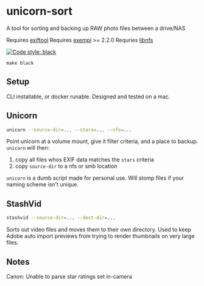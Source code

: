 # unicorn-sort
A tool for sorting and backing up RAW photo files between a drive/NAS

Requires [exiftool](https://exiftool.org/)
Requires [exempi](https://libopenraw.freedesktop.org/exempi/) >= 2.2.0
Requries [libnfs](https://github.com/sahlberg/libnfs)

[![Code style: black](https://img.shields.io/badge/code%20style-black-000000.svg)](https://github.com/psf/black)

`make black`

## Setup

CLI installable, or docker runable.  Designed and tested on a mac.


## Unicorn

```bash
unicorn --source-dir=... --stars=... --nfs=...
```

Point unicorn at a volume mount, give it filter criteria, and a place to backup.  `unicorn` will then:
1) copy all files whos EXIF data matches the `stars` criteria
2) copy `source-dir` to a nfs or smb location

`unicorn` is a dumb script made for personal use.  Will stomp files if your naming scheme isn't unique.


## StashVid

```bash
stashvid --source-dir=... --dest-dir=...
```

Sorts out video files and moves them to their own directory.  Used to keep Adobe auto import previews from trying to render thumbnails on very large files.


## Notes

Canon: Unable to parse star ratings set in-camera
